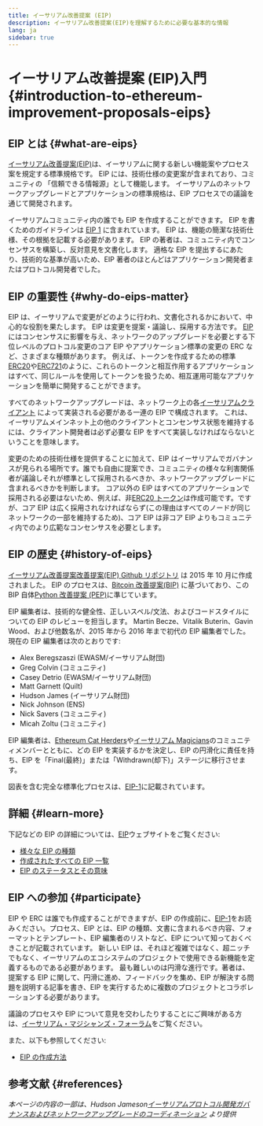 ```yaml
---
title: イーサリアム改善提案 (EIP)
description: イーサリアム改善提案(EIP)を理解するために必要な基本的な情報
lang: ja
sidebar: true
---
```


# イーサリアム改善提案 (EIP)入門 {#introduction-to-ethereum-improvement-proposals-eips}

## EIP とは {#what-are-eips}

[イーサリアム改善提案(EIP)](https://eips.ethereum.org/)は、イーサリアムに関する新しい機能案やプロセス案を規定する標準規格です。 EIP には、技術仕様の変更案が含まれており、コミュニティの 「信頼できる情報源」として機能します。 イーサリアムのネットワークアップグレードとアプリケーションの標準規格は、EIP プロセスでの議論を通じて開発されます。

イーサリアムコミュニティ内の誰でも EIP を作成することができます。 EIP を書くためのガイドラインは [EIP 1](https://eips.ethereum.org/EIPS/eip-1) に含まれています。 EIP は、機能の簡潔な技術仕様、その根拠を記載する必要があります。 EIP の著者は、コミュニティ内でコンセンサスを構築し、反対意見を文書化します。 適格な EIP を提出するにあたり、技術的な基準が高いため、EIP 著者のほとんどはアプリケーション開発者またはプロトコル開発者でした。

## EIP の重要性 {#why-do-eips-matter}

EIP は、イーサリアムで変更がどのように行われ、文書化されるかにおいて、中心的な役割を果たします。 EIP は変更を提案・議論し、採用する方法です。 [EIP](https://github.com/ethereum/EIPs/blob/master/EIPS/eip-1.md#eip-types)にはコンセンサスに影響を与え、ネットワークのアップグレードを必要とする下位レベルのプロトコル変更のコア EIP やアプリケーション標準の変更の ERC など、さまざまな種類があります。 例えば、トークンを作成するための標準[ERC20](https://eips.ethereum.org/EIPS/eip-20)や[ERC721](https://eips.ethereum.org/EIPS/eip-721)のように、これらのトークンと相互作用するアプリケーションはすべて、同じルールを使用してトークンを扱うため、相互運用可能なアプリケーションを簡単に開発することができます。

すべてのネットワークアップグレードは、ネットワーク上の各[イーサリアムクライアント](/learn/#clients-and-nodes) によって実装される必要がある一連の EIP で構成されます。 これは、イーサリアムメインネット上の他のクライアントとコンセンサス状態を維持するには、クライアント開発者は必ず必要な EIP をすべて実装しなければならないということを意味します。

変更のための技術仕様を提供することに加えて、EIP はイーサリアムでガバナンスが見られる場所です。誰でも自由に提案でき、コミュニティの様々な利害関係者が議論しそれが標準として採用されるべきか、ネットワークアップグレードに含まれるべきかを判断します。 コア以外の EIP はすべてのアプリケーションで採用される必要はないため、例えば、非[ERC20 トークン](https://eips.ethereum.org/EIPS/eip-20)は作成可能です。ですが、コア EIP は広く採用されなければならず(この理由はすべてのノードが同じネットワークの一部を維持するため)、コア EIP は非コア EIP よりもコミュニティ内でのより広範なコンセンサスを必要とします。

## EIP の歴史 {#history-of-eips}

[イーサリアム改善提案改善提案(EIP) Github リポジトリ](https://github.com/ethereum/EIPs) は 2015 年 10 月に作成されました。 EIP のプロセスは、[Bitcoin 改善提案(BIP)](https://github.com/bitcoin/bips) に基づいており、この BIP 自体[Python 改善提案 (PEP)](https://www.python.org/dev/peps/)に準じています。

EIP 編集者は、技術的な健全性、正しいスペル/文法、およびコードスタイルについての EIP のレビューを担当します。 Martin Becze、Vitalik Buterin、Gavin Wood、および他数名が、2015 年から 2016 年まで初代の EIP 編集者でした。 現在の EIP 編集者は次のとおりです:

- Alex Beregszaszi (EWASM/イーサリアム財団)
- Greg Colvin (コミュニティ)
- Casey Detrio (EWASM/イーサリアム財団)
- Matt Garnett (Quilt)
- Hudson James (イーサリアム財団)
- Nick Johnson (ENS)
- Nick Savers (コミュニティ)
- Micah Zoltu (コミュニティ)

EIP 編集者は、[Ethereum Cat Herders](https://ethereumcatherders.com/)や[イーサリアム Magicians](https://ethereum-magicians.org/)のコミュニティメンバーとともに、どの EIP を実装するかを決定し、EIP の円滑化に責任を持ち、EIP を「Final(最終)」または「Withdrawn(却下)」ステージに移行させます。

図表を含む完全な標準化プロセスは、[EIP-1](https://eips.ethereum.org/EIPS/eip-1)に記載されています。

## 詳細 {#learn-more}

下記などの EIP の詳細については、[EIP](https://eips.ethereum.org/)ウェブサイトをご覧ください:

- [様々な EIP の種類](https://eips.ethereum.org/)
- [作成されたすべての EIP 一覧](https://eips.ethereum.org/all)
- [EIP のステータスとその意味](https://eips.ethereum.org/)

## EIP への参加 {#participate}

EIP や ERC は誰でも作成することができますが、EIP の作成前に、[EIP-1](https://eips.ethereum.org/EIPS/eip-1)をお読みください。プロセス、EIP とは、EIP の種類、文書に含まれるべき内容、フォーマットとテンプレート、EIP 編集者のリストなど、EIP について知っておくべきことが記載されています。 新しい EIP は、それほど複雑ではなく、超ニッチでもなく、イーサリアムのエコシステムのプロジェクトで使用できる新機能を定義するものである必要があります。 最も難しいのは円滑な進行です。著者は、提案する EIP に関して、円滑に進め、フィードバックを集め、EIP が解決する問題を説明する記事を書き、EIP を実行するために複数のプロジェクトとコラボレーションする必要があります。

議論のプロセスや EIP について意見を交わしたりすることにご興味がある方は、[イーサリアム・マジシャンズ・フォーラム](https://ethereum-magicians.org/)をご覧ください。

また、以下も参照してください:

- [EIP の作成方法](https://eips.ethereum.org/EIPS/eip-1)

## 参考文献 {#references}

<cite class="citation">

本ページの内容の一部は、Hudson Jameson[イーサリアムプロトコル開発ガバナンスおよびネットワークアップグレードのコーディネーション](https://hudsonjameson.com/2020-03-23-ethereum-protocol-development-governance-and-network-upgrade-coordination/) より提供

</cite>
